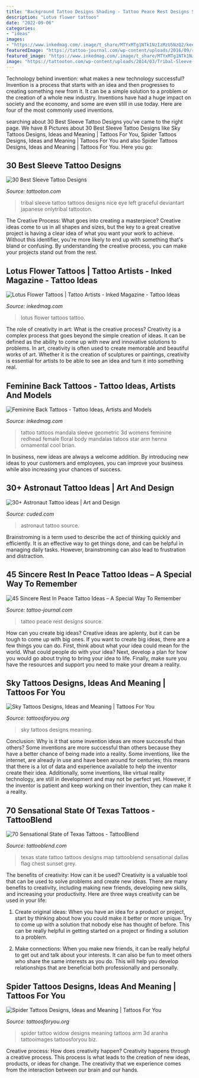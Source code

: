 ```yaml
---
title: "Background Tattoo Designs Shading - Tattoo Peace Rest Designs Source"
description: "Lotus flower tattoos"
date: "2022-09-06"
categories:
- "ideas"
images:
- "https://www.inkedmag.com/.image/t_share/MTYxMTg1NTk1NzIzMzU5NzQ2/keegs_tattoo.jpg"
featuredImage: "https://tattoo-journal.com/wp-content/uploads/2016/09/rest-in-peace-tattoo34-650x650.jpg"
featured_image: "https://www.inkedmag.com/.image/t_share/MTYxMTg1NTk1NzIzMzU5NzQ2/keegs_tattoo.jpg"
image: "https://tattooton.com/wp-content/uploads/2014/03/Tribal-Sleeve-Tattoo-Design.jpg"
---
```



Technology behind invention: what makes a new technology successful?
Invention is a process that starts with an idea and then progresses to creating something new from it. It can be a simple solution to a problem or the creation of a whole new industry. Inventions have had a huge impact on society and the economy, and some are even still in use today. Here are four of the most commonly used inventions.

	

		
searching about 30 Best Sleeve Tattoo Designs you've came to the right page. We have 8 Pictures about 30 Best Sleeve Tattoo Designs like Sky Tattoos Designs, Ideas and Meaning | Tattoos For You, Spider Tattoos Designs, Ideas and Meaning | Tattoos For You and also Spider Tattoos Designs, Ideas and Meaning | Tattoos For You. Here you go:
		
    
## 30 Best Sleeve Tattoo Designs

<img loading=lazy src="https://tattooton.com/wp-content/uploads/2014/03/Tribal-Sleeve-Tattoo-Design.jpg" onerror="this.onerror=null;this.src='https://tse1.mm.bing.net/th?id=OIP.PKgroeC3LM_zjBdhLMfyvwHaJ4&amp;pid=15.1';" alt="30 Best Sleeve Tattoo Designs">

_Source: tattooton.com_

>tribal sleeve tattoo tattoos designs nice eye left graceful deviantart japanese onlytribal tattooton. 

	

The Creative Process: What goes into creating a masterpiece?
Creative ideas come to us in all shapes and sizes, but the key to a great creative project is having a clear idea of what you want your work to achieve. Without this identifier, you're more likely to end up with something that's bland or confusing. By understanding the creative process, you can make your projects stand out from the rest.

    
## Lotus Flower Tattoos | Tattoo Artists - Inked Magazine - Tattoo Ideas

<img loading=lazy src="https://www.inkedmag.com/.image/t_share/MTU5MDMyMzc3MjIyODk5NDgw/callyjo.png" onerror="this.onerror=null;this.src='https://tse2.mm.bing.net/th?id=OIP.tzXoAhOqj4ogJFdCekiQrQHaHa&amp;pid=15.1';" alt="Lotus Flower Tattoos | Tattoo Artists - Inked Magazine - Tattoo Ideas">

_Source: inkedmag.com_

>lotus flower tattoos tattoo. 

	

The role of creativity in art: What is the creative process?
Creativity is a complex process that goes beyond the simple creation of ideas. It can be defined as the ability to come up with new and innovative solutions to problems. In art, creativity is often used to create memorable and beautiful works of art. Whether it is the creation of sculptures or paintings, creativity is essential for artists to be able to see an idea and turn it into something real.

    
## Feminine Back Tattoos - Tattoo Ideas, Artists And Models

<img loading=lazy src="https://www.inkedmag.com/.image/t_share/MTYxMTg1NTk1NzIzMzU5NzQ2/keegs_tattoo.jpg" onerror="this.onerror=null;this.src='https://tse2.mm.bing.net/th?id=OIP.Teu2ms9B-4hPWeg-KulKvAHaHh&amp;pid=15.1';" alt="Feminine Back Tattoos - Tattoo Ideas, Artists and Models">

_Source: inkedmag.com_

>tattoo tattoos mandala sleeve geometric 3d womens feminine redhead female floral body mandalas tatoos star arm henna ornamental cool brian. 

	

In business, new ideas are always a welcome addition. By introducing new ideas to your customers and employees, you can improve your business while also increasing your chances of success.

    
## 30+ Astronaut Tattoo Ideas | Art And Design

<img loading=lazy src="http://www.cuded.com/wp-content/uploads/2018/05/astronaut-tattoo-29.jpg" onerror="this.onerror=null;this.src='https://tse2.mm.bing.net/th?id=OIP.JnNZ8UMuov4kxu5czv4xqwHaKj&amp;pid=15.1';" alt="30+ Astronaut Tattoo ideas | Art and Design">

_Source: cuded.com_

>astronaut tattoo source. 

	

Brainstroming is a term used to describe the act of thinking quickly and efficiently. It is an effective way to get things done, and can be helpful in managing daily tasks. However, brainstroming can also lead to frustration and distraction.

    
## 45 Sincere Rest In Peace Tattoo Ideas – A Special Way To Remember

<img loading=lazy src="https://tattoo-journal.com/wp-content/uploads/2016/09/rest-in-peace-tattoo34-650x650.jpg" onerror="this.onerror=null;this.src='https://tse4.mm.bing.net/th?id=OIP.90TBcv-UxO93Ii2z58604wHaHa&amp;pid=15.1';" alt="45 Sincere Rest In Peace Tattoo Ideas – A Special Way To Remember">

_Source: tattoo-journal.com_

>tattoo peace rest designs source. 

	

How can you create big ideas?
Creative ideas are aplenty, but it can be tough to come up with big ones. If you want to create big ideas, there are a few things you can do. First, think about what your idea could mean for the world. What could people do with your idea? Next, develop a plan for how you would go about trying to bring your idea to life. Finally, make sure you have the resources and support you need to make your dream a reality.

    
## Sky Tattoos Designs, Ideas And Meaning | Tattoos For You

<img loading=lazy src="http://www.tattoosforyou.org/wp-content/uploads/2016/02/Sky-Tattoos.jpg" onerror="this.onerror=null;this.src='https://tse1.mm.bing.net/th?id=OIP.y1FZQOT12T7xdnY2b66RBgHaLG&amp;pid=15.1';" alt="Sky Tattoos Designs, Ideas and Meaning | Tattoos For You">

_Source: tattoosforyou.org_

>sky tattoos designs meaning. 

	

Conclusion: Why is it that some invention ideas are more successful than others?
Some inventions are more successful than others because they have a better chance of being made into a reality. Some inventions, like the internet, are already in use and have been around for centuries; this means that there is a lot of data and experience available to help the inventor create their idea. Additionally, some inventions, like virtual reality technology, are still in development and may not be perfect yet. However, if the inventor is patient and keep working on their invention, they can make it a reality.

    
## 70 Sensational State Of Texas Tattoos - TattooBlend

<img loading=lazy src="https://tattooblend.com/wp-content/uploads/2015/11/beautiful-state-of-texas-tattoo.jpg" onerror="this.onerror=null;this.src='https://tse4.mm.bing.net/th?id=OIP.aonwTVy_SNwyKSpMhDR-YAHaJ4&amp;pid=15.1';" alt="70 Sensational State of Texas Tattoos - TattooBlend">

_Source: tattooblend.com_

>texas state tattoo tattoos designs map tattooblend sensational dallas flag chest sunset grey. 

	

The benefits of creativity: How can it be used?
Creativity is a valuable tool that can be used to solve problems and create new ideas. There are many benefits to creativity, including making new friends, developing new skills, and increasing your productivity. Here are three ways creativity can be used in your life: 
1. Create original ideas: When you have an idea for a product or project, start by thinking about how you could make it better or more unique. Try to come up with a solution that nobody else has thought of before. This can be really helpful in getting started on a project or finding a solution to a problem.

2. Make connections: When you make new friends, it can be really helpful to get out and talk about your interests. It can also be fun to meet others who share the same interests as you do. This will help you develop relationships that are beneficial both professionally and personally.

    
## Spider Tattoos Designs, Ideas And Meaning | Tattoos For You

<img loading=lazy src="http://www.tattoosforyou.org/wp-content/uploads/2013/11/Spider-Tattoo-Designs.jpg" onerror="this.onerror=null;this.src='https://tse1.mm.bing.net/th?id=OIP.FuGEM64uWlbQTHZANmUlcAHaJ4&amp;pid=15.1';" alt="Spider Tattoos Designs, Ideas and Meaning | Tattoos For You">

_Source: tattoosforyou.org_

>spider tattoo widow designs meaning tattoos arm 3d aranha tattooimages tattoosforyou biz. 

	

Creative process: How does creativity happen?
Creativity happens through a creative process. This process is what leads to the creation of new ideas, products, or ideas for change. The creativity that we experience comes from the interaction between our brain and our hands.

